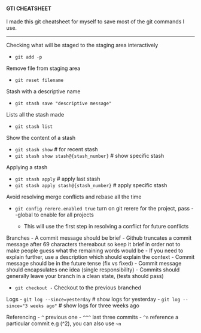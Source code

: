 #### GTI CHEATSHEET

I made this git cheatsheet for myself to save most of the git commands I use.

***

Checking what will be staged to the staging area interactively
* `git add -p`

Remove file from staging area
* `git reset filename`

Stash with a descriptive name
* `git stash save "descriptive message"`

Lists all the stash made
* `git stash list`

Show the content of a stash
* `git stash show`  # for recent stash
* `git stash show stash@{stash_number}`  # show specific stash

Applying a stash
* `git stash apply`  # apply last stash
* `git stash apply stash@{stash_number}`   # apply specific stash

Avoid resolving merge conflicts and rebase all the time
* `git config rerere.enabled true` turn on git rerere for the project, pass --global to enable for all projects

    - This will use the first step in resolving a conflict for future conflicts

Branches
    - A commit message should be brief
    - Github truncates a commit message after 69 characters thereabout so keep it brief in order not to make people guess what the remaining words would be
    - If you need to explain further, use a description which should explain the context
    - Commit message should be in the future tense (fix vs fixed)
    - Commit message should encapsulates one idea (single responsibility)
    - Commits should generally leave your branch in a clean state, (tests should pass)

* `git checkout -`  Checkout to the previous branched


Logs
    - `git log --since=yesterday`  # show logs for yesterday
    - `git log --since="3 weeks ago"`   # show logs for three weeks ago


Referencing
    - `^` previous one
    - `^^^` last three commits
    - `^n` reference a particular commit e.g (^2), you can also use `~n`
